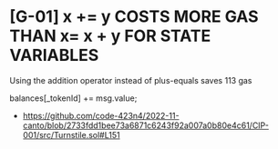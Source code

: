 # [G-01] x += y COSTS MORE GAS THAN x= x + y FOR STATE VARIABLES

Using the addition operator instead of plus-equals saves 113 gas

 balances[_tokenId] += msg.value;

- https://github.com/code-423n4/2022-11-canto/blob/2733fdd1bee73a6871c6243f92a007a0b80e4c61/CIP-001/src/Turnstile.sol#L151